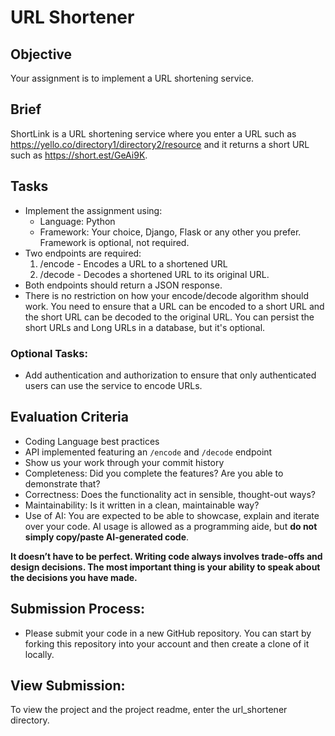 # URL Shortener

## Objective 
Your assignment is to implement a URL shortening service.

## Brief
ShortLink is a URL shortening service where you enter a URL such as https://yello.co/directory1/directory2/resource and it returns a short URL such as https://short.est/GeAi9K.

## Tasks 
- Implement the assignment using: 
  - Language: Python
  - Framework: Your choice, Django, Flask or any other you prefer. Framework is optional, not required.
- Two endpoints are required:
  1. /encode - Encodes a URL to a shortened URL
  2. /decode - Decodes a shortened URL to its original URL. 
- Both endpoints should return a JSON response.
- There is no restriction on how your encode/decode algorithm should work. You need to ensure that a URL can be encoded to a short URL and the short URL can be decoded to the original URL. You can persist the short URLs and Long URLs in a database, but it's optional.
### Optional Tasks:
- Add authentication and authorization to ensure that only authenticated users can use the service to encode URLs.
 
## Evaluation Criteria
* Coding Language best practices
* API implemented featuring an `/encode` and `/decode` endpoint
* Show us your work through your commit history
* Completeness: Did you complete the features? Are you able to demonstrate that?
* Correctness: Does the functionality act in sensible, thought-out ways?
* Maintainability: Is it written in a clean, maintainable way?
* Use of AI: You are expected to be able to showcase, explain and iterate over your code. AI usage is allowed as a programming aide, but **do not simply copy/paste AI-generated code**.

**It doesn’t have to be perfect. Writing code always involves trade-offs and design decisions. The most important thing is your ability to speak about the decisions you have made.**

## Submission Process:
* Please submit your code in a new GitHub repository. You can start by forking this repository into your account and then create a clone of it locally.

## View Submission:

To view the project and the project readme, enter the url_shortener directory.